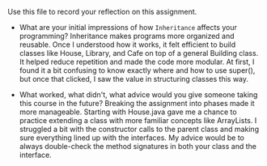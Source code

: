 Use this file to record your reflection on this assignment.

- What are your initial impressions of how `Inheritance` affects your programming?
Inheritance makes programs more organized and reusable. Once I understood how it works, it felt efficient to build classes like House, Library, and Cafe on top of a general Building class. It helped reduce repetition and made the code more modular. At first, I found it a bit confusing to know exactly where and how to use super(), but once that clicked, I saw the value in structuring classes this way.

- What worked, what didn't, what advice would you give someone taking this course in the future?
Breaking the assignment into phases made it more manageable. Starting with House.java gave me a chance to practice extending a class with more familiar concepts like ArrayLists. I struggled a bit with the constructor calls to the parent class and making sure everything lined up with the interfaces. My advice would be to always double-check the method signatures in both your class and the interface. 
